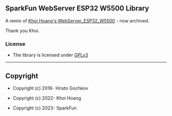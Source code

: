 ## SparkFun WebServer ESP32 W5500 Library

A remix of [Khoi Hoang's WebServer_ESP32_W5500](https://github.com/khoih-prog/WebServer_ESP32_W5500) - now archived.

Thank you Khoi.

### License

- The library is licensed under [GPLv3](https://github.com/SparkFun/WebServer_ESP32_W5500/blob/main/LICENSE)

---

## Copyright

- Copyright (c) 2016- Hristo Gochkov

- Copyright (c) 2022- Khoi Hoang

- Copyright (c) 2023- SparkFun
